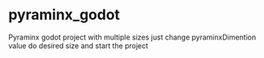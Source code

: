 # pyraminx_godot
Pyraminx godot project with multiple sizes
just change pyraminxDimention value do desired size and start the project
